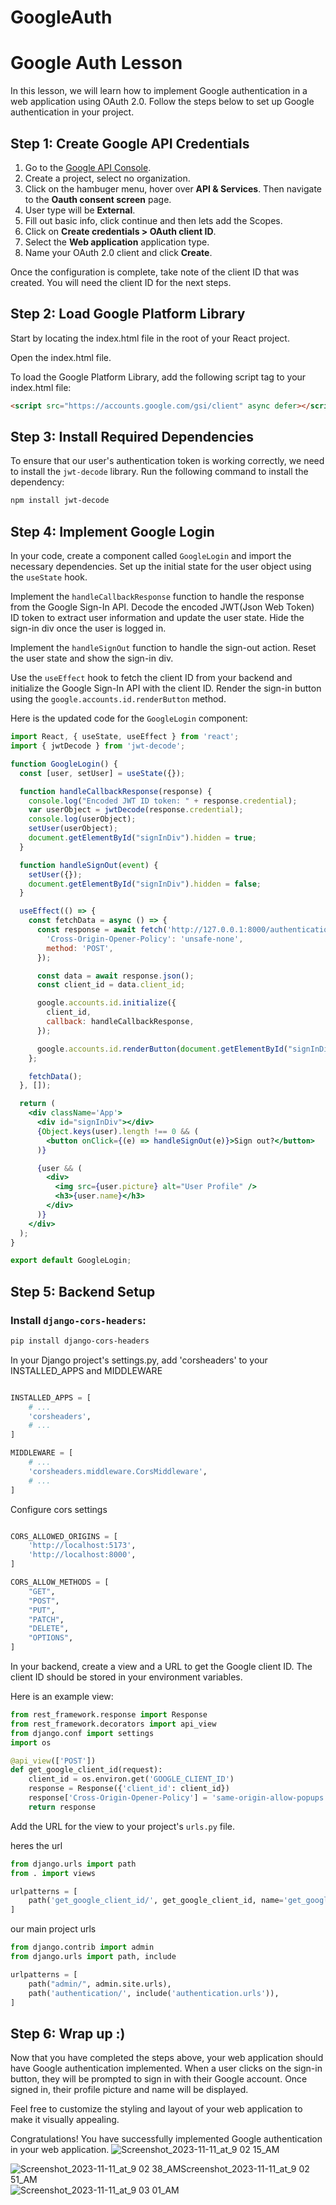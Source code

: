 # GoogleAuth
# Google Auth Lesson

In this lesson, we will learn how to implement Google authentication in a web application using OAuth 2.0. Follow the steps below to set up Google authentication in your project.

## Step 1: Create Google API Credentials

1. Go to the [Google API Console](https://console.cloud.google.com/).
2. Create a project, select no organization. 
3. Click on the hambuger menu, hover over **API & Services**. Then navigate to the **Oauth consent screen** page.
4. User type will be **External**.
5. Fill out basic info, click continue and then lets add the Scopes.
6. Click on **Create credentials > OAuth client ID**.
7. Select the **Web application** application type.
8. Name your OAuth 2.0 client and click **Create**.

Once the configuration is complete, take note of the client ID that was created. You will need the client ID for the next steps.

## Step 2: Load Google Platform Library

Start by locating the index.html file in the root of your React project.

Open the index.html file.

To load the Google Platform Library, add the following script tag to your index.html file:

```html
<script src="https://accounts.google.com/gsi/client" async defer></script>

```

## Step 3: Install Required Dependencies

To ensure that our user's authentication token is working correctly, we need to install the `jwt-decode` library. Run the following command to install the dependency:

```bash
npm install jwt-decode
```

## Step 4: Implement Google Login

In your code, create a component called `GoogleLogin` and import the necessary dependencies. Set up the initial state for the user object using the `useState` hook.

Implement the `handleCallbackResponse` function to handle the response from the Google Sign-In API. Decode the encoded JWT(Json Web Token) ID token to extract user information and update the user state. Hide the sign-in div once the user is logged in.

Implement the `handleSignOut` function to handle the sign-out action. Reset the user state and show the sign-in div.

Use the `useEffect` hook to fetch the client ID from your backend and initialize the Google Sign-In API with the client ID. Render the sign-in button using the `google.accounts.id.renderButton` method.

Here is the updated code for the `GoogleLogin` component:

```jsx
import React, { useState, useEffect } from 'react';
import { jwtDecode } from 'jwt-decode';

function GoogleLogin() {
  const [user, setUser] = useState({});

  function handleCallbackResponse(response) {
    console.log("Encoded JWT ID token: " + response.credential);
    var userObject = jwtDecode(response.credential);
    console.log(userObject);
    setUser(userObject);
    document.getElementById("signInDiv").hidden = true;
  }

  function handleSignOut(event) {
    setUser({});
    document.getElementById("signInDiv").hidden = false;
  }

  useEffect(() => {
    const fetchData = async () => {
      const response = await fetch('http://127.0.0.1:8000/authentication/get_google_client_id', {
        'Cross-Origin-Opener-Policy': 'unsafe-none',
        method: 'POST',
      });

      const data = await response.json();
      const client_id = data.client_id;

      google.accounts.id.initialize({
        client_id,
        callback: handleCallbackResponse,
      });

      google.accounts.id.renderButton(document.getElementById("signInDiv"), { theme: "outline", size: 'large' });
    };

    fetchData();
  }, []);

  return (
    <div className='App'>
      <div id="signInDiv"></div>
      {Object.keys(user).length !== 0 && (
        <button onClick={(e) => handleSignOut(e)}>Sign out?</button>
      )}

      {user && (
        <div>
          <img src={user.picture} alt="User Profile" />
          <h3>{user.name}</h3>
        </div>
      )}
    </div>
  );
}

export default GoogleLogin;

```

## Step 5: Backend Setup

### Install `django-cors-headers`:

```bash
pip install django-cors-headers
```

In your Django project's settings.py, add 'corsheaders' to your INSTALLED_APPS and MIDDLEWARE
``` python

INSTALLED_APPS = [
    # ...
    'corsheaders',
    # ...
]

MIDDLEWARE = [
    # ...
    'corsheaders.middleware.CorsMiddleware',
    # ...
]
```
Configure cors settings 

```python

CORS_ALLOWED_ORIGINS = [
    'http://localhost:5173',
    'http://localhost:8000',
]

CORS_ALLOW_METHODS = [
    "GET",
    "POST",
    "PUT",
    "PATCH",
    "DELETE",
    "OPTIONS",
]
```

In your backend, create a view and a URL to get the Google client ID. The client ID should be stored in your environment variables.

Here is an example view:

```python
from rest_framework.response import Response
from rest_framework.decorators import api_view
from django.conf import settings
import os

@api_view(['POST'])
def get_google_client_id(request):
    client_id = os.environ.get('GOOGLE_CLIENT_ID')
    response = Response({'client_id': client_id})
    response['Cross-Origin-Opener-Policy'] = 'same-origin-allow-popups'
    return response

```

Add the URL for the view to your project's `urls.py` file.

heres the url 

```python
from django.urls import path
from . import views

urlpatterns = [
    path('get_google_client_id/', get_google_client_id, name='get_google_client_id'),
]
```

our main project urls

```python
from django.contrib import admin
from django.urls import path, include

urlpatterns = [
    path("admin/", admin.site.urls),
    path('authentication/', include('authentication.urls')), 
]
```

## Step 6: Wrap up :)

Now that you have completed the steps above, your web application should have Google authentication implemented. When a user clicks on the sign-in button, they will be prompted to sign in with their Google account. Once signed in, their profile picture and name will be displayed.

Feel free to customize the styling and layout of your web application to make it visually appealing.

Congratulations! You have successfully implemented Google authentication in your web application.
![Screenshot_2023-11-11_at_9 02 15_AM](https://github.com/Jan-Dro/GoogleAuth/assets/126230256/432d46d7-5fea-4945-a190-d0309639015e)

![Screenshot_2023-11-11_at_9 02 38_AM![Screenshot_2023-11-11_at_9 02 51_AM](https://github.com/Jan-Dro/GoogleAuth/assets/126230256/8602607a-70d1-4cbc-a48e-dc51630a2fc8)
](https://github.com/Jan-Dro/GoogleAuth/assets/126230256/ac6538d6-2c15-490f-9326-f41f628458d6)
![Screenshot_2023-11-11_at_9 03 01_AM](https://github.com/Jan-Dro/GoogleAuth/assets/126230256/0a699074-bcff-4f3d-be02-ab4605641eae)
